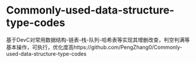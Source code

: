 # Commonly-used-data-structure-type-codes
基于DevC对常用数据结构-链表-栈-队列-哈希表等实现其增删改查，判空判满等基本操作，可执行，优化度高https://github.com/PengZhang0/Commonly-used-data-structure-type-codes
